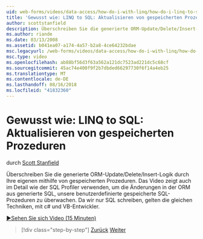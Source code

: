 ```yaml
---
uid: web-forms/videos/data-access/how-do-i-with-linq/how-do-i-linq-to-sql-updating-with-stored-procedures
title: 'Gewusst wie: LINQ to SQL: Aktualisieren von gespeicherten Prozeduren | Microsoft-Dokumentation'
author: scottstanfield
description: Überschreiben Sie die generierte ORM-Update/Delete/Insert-Logik durch Ihre eigenen mithilfe von gespeicherten Prozeduren. Das Video wird gezeigt, im Detail wie verwenden Sie die SQL Profiler...
ms.author: riande
ms.date: 03/13/2008
ms.assetid: b041ea07-a174-4a57-b2a8-4ce64232bdae
msc.legacyurl: /web-forms/videos/data-access/how-do-i-with-linq/how-do-i-linq-to-sql-updating-with-stored-procedures
msc.type: video
ms.openlocfilehash: ab88bf56d3f63a562a121dc7523ad221dc5c68cf
ms.sourcegitcommit: 45ac74e400f9f2b7dbded66297730f6f14a4eb25
ms.translationtype: MT
ms.contentlocale: de-DE
ms.lasthandoff: 08/16/2018
ms.locfileid: "41832360"
---
```

<a name="how-do-i-linq-to-sql-updating-with-stored-procedures"></a>Gewusst wie: LINQ to SQL: Aktualisieren von gespeicherten Prozeduren
====================
durch [Scott Stanfield](https://github.com/scottstanfield)

Überschreiben Sie die generierte ORM-Update/Delete/Insert-Logik durch Ihre eigenen mithilfe von gespeicherten Prozeduren. Das Video zeigt auch im Detail wie der SQL Profiler verwenden, um die Änderungen in der ORM aus generierte SQL, unsere benutzerdefinierte gespeicherte SQL-Prozeduren zu überwachen. Da wir nur SQL schreiben, gelten die gleichen Techniken, mit c# und VB-Entwickler.

[&#9654;Sehen Sie sich Video (15 Minuten)](https://channel9.msdn.com/Blogs/ASP-NET-Site-Videos/how-do-i-linq-to-sql-updating-with-stored-procedures)

> [!div class="step-by-step"]
> [Zurück](how-do-i-linq-to-sql-using-stored-procedures.md)
> [Weiter](how-do-i-linq-to-sql-executing-arbitrary-sql.md)
